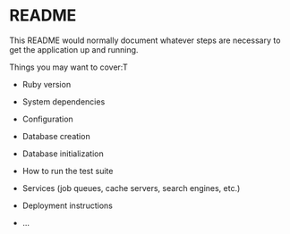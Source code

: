 # README

This README would normally document whatever steps are necessary to get the
application up and running.

Things you may want to cover:T

* Ruby version

* System dependencies

* Configuration

* Database creation

* Database initialization

* How to run the test suite

* Services (job queues, cache servers, search engines, etc.)

* Deployment instructions

* ...
